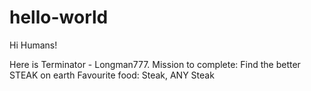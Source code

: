 # hello-world

Hi Humans!

Here is Terminator - Longman777. 
Mission to complete: Find the better STEAK on earth
Favourite food: Steak, ANY Steak
